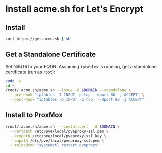 # Install acme.sh for Let's Encrypt

## Install

```sh
curl https://get.acme.sh | sh
```

## Get a Standalone Certificate

Set `DOMAIN` to your FQDN.  Assuming `iptables` is running, get a standalone certificate (run as `root`):

```bash
sudo -s
cd ~
/root/.acme.sh/acme.sh --issue -d $DOMAIN --standalone \
  --pre-hook "iptables -I INPUT -p tcp --dport 80 -j ACCEPT" \
  --post-hook "iptables -D INPUT -p tcp  --dport 80 -j ACCEPT"
```

## Install to ProxMox

```bash
/root/.acme.sh/acme.sh  --installcert  -d $DOMAIN \
  --certpath /etc/pve/local/pveproxy-ssl.pem \
  --keypath /etc/pve/local/pveproxy-ssl.key \
  --capath /etc/pve/local/pveproxy-ssl.pem \
  --reloadcmd "systemctl restart pveproxy"
```
